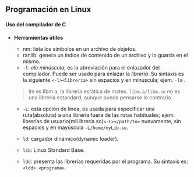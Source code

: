 ## Programación en Linux

#### Uso del compilador de C

  - __Herramientas útiles__
    - nm: lista los símbolos en un archivo de objetos.
    - ranlib: genera un índice de contenido de un archivo y lo guarda en el mismo.
    - `-l`: _ele minúscula_, es la abreviación para el enlazador
    del compilador. Puede ser usado para enlazar la _librería_.
    Su sintaxis es la siguiente `<-l><librería>` sin espacios y
    en minúscula; ejem. `-lm` .
    > lm es libm.a, la librería estática de mates. `libm.a/libm.so` no es una librería estandard, aunque pueda pensarse lo contrario.

    - `-L`: esta opción de línea, es usada para especificar una ruta(absoluta) a una librería fuera de las rutas habituales; ejem. librerías de usuario(miLibrería.so)`<-L></path/to>` nuevamente, sin espacios y en mayúscula `-L/home/myLib.so`.

    - `ld`: cargador dinámico(dynamic loader).
    - `lsb`: Linux Standard Base.
    - `ldd`: presenta las librerías requeridas por el programa. Su sintaxis es: `<ldd> <programa>`.
